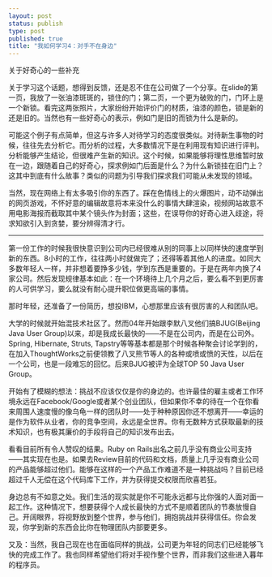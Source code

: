 ```yaml
--- 
layout: post
status: publish
type: post
published: true
title: "我如何学习4：对手不在身边"
---
```


关于好奇心的一些补充

关于学习这个话题，想得到反馈，还是忍不住在公司做了一个分享。在slide的第一页，我放了一张油漆斑斑的，锁住的门；第二页，一个更为破败的门，门环上是一个新锁。看完这两张照片，大家纷纷开始评价门的材质，油漆的颜色，锁是新的还是旧的。当然也有一些好奇心的表示，例如门是旧的而锁为什么是新的。

可能这个例子有点简单，但这与许多人对待学习的态度很类似。对待新生事物的时候，往往先去分析它。而分析的过程，大多数情况下是在利用现有知识进行评判。分析能够产生结论，但很难产生新的知识。这个时候，如果能够将理性思维暂时放在一边，跟随着自己的好奇心，探求例如门后面是什么？为什么新锁挂在旧门上？这其中到底有什么故事？类似的问题为引导我们探求我们可能从未发现的领域。

当然，现在网络上有太多吸引你的东西了。踩在色情线上的火爆图片，动不动弹出的网页游戏，不怀好意的编辑故意将本来没什么的事情大肆渲染，视频网站故意不用电影海报而截取其中某个镜头作为封面；这些，在误导你的好奇心进入歧途，将求知欲引入到贪婪，要分辨得清才行。

***

第一份工作的时候我很快意识到公司内已经很难从别的同事上以同样快的速度学到新的东西。8小时的工作，往往两小时就做完了；还得等着其他人的进度。如同大多数年轻人一样，并非想着要挣多少钱，学到东西是重要的。于是在两年内换了4家公司。然后发现规律基本如此：在一个环境待上几个月之后，要么看不到更厉害的人可供学习，要么就没有耐心提升职位做更高端的事情。

那时年轻，还准备了一份简历，想投IBM，心想那里应该有很厉害的人和团队吧。

大学的时候就开始混技术社区了。然而04年开始跟李默八叉他们搞BJUG(Beijing Java User Group)以来，却是我成长最快的——不是在公司内，而是在公司外。Spring, Hibernate, Struts, Tapstry等等基本都是那个时候各种聚会讨论学到的，在加入ThoughtWorks之前便领教了八叉熊节等人的各种或喷或愤的天性，以后在一个公司，也是一段难忘的回忆。后来BJUG被评为全球TOP 50 Java User Group。

开始有了模糊的想法：挑战不应该仅仅是你的身边的。也许最佳的雇主或者工作环境永远在Facebook/Google或者某个创业团队，但如果你不幸的待在一个在你看来周围人速度慢的像乌龟一样的团队时——处于种种原因你还不想离开——幸运的是作为软件从业者，你的竞争空间，永远是全世界。你有无数种方式获取最新的技术知识，也有极其廉价的手段将自己的知识发布出去。

看看目前所有令人赞叹的结果。Ruby on Rails出名之前几乎没有商业公司支持——其实现在也是。如果去Review目前的代码和文档，质量上几乎没有商业公司的产品能够超过他们。能够在这样的一个产品工作难道不是一种挑战吗？目前已经超过千人无偿在这个代码库下工作，并为获得提交权限而欣喜若狂。

身边总有不如意之处。我们生活的现实就是你不可能永远都与比你强的人面对面一起工作。这种情况下，想要获得个人成长最快的方式不是顺着团队的节奏放慢自己。开阔眼界，将视野放到整个世界，参与他们，拥抱挑战并获得信任。你会发现，你学到新的东西会比你在物理团队内部要更多。

又及：当然，我自己现在也在面临同样的挑战，公司更为年轻的同志们已经能够飞快的完成工作了。我也同样希望他们将对手视作整个世界，而非我们这些进入暮年的程序员。
